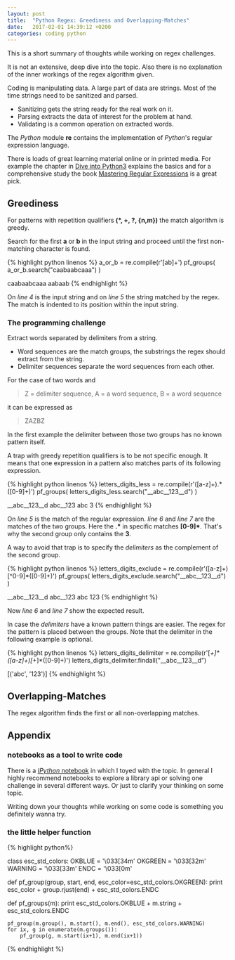```yaml
---
layout: post
title:  "Python Regex: Greediness and Overlapping-Matches"
date:   2017-02-01 14:39:12 +0200
categories: coding python
---
```



This is a short summary of thoughts while working on regex challenges.

It is not an extensive, deep dive into the topic.
Also there is no explanation of the inner workings of the regex algorithm given.


Coding is manipulating data. A large part of data are strings.
Most of the time strings need to be sanitized and parsed.

* Sanitizing gets the string ready for the real work on it.
* Parsing extracts the data of interest for the problem at hand.
* Validating is a common operation on extracted words.

The *Python* module **re** contains the implementation of *Python*'s regular expression language.

There is loads of great learning material online or in printed media.
For example the chapter in [Dive into Python3][dive-into-python3] explains the basics and for a comprehensive study the book [Mastering Regular Expressions][mastering-regular-expressions] is a great pick.


## Greediness

For patterns with repetition qualifiers __(*, +, ?, {n,m})__ the match algorithm is greedy.

Search for the first **a** or **b** in the input string and proceed until the first non-matching character is found.

{% highlight python linenos %}
a_or_b = re.compile(r'[ab]+')
pf_groups( a_or_b.search("caabaabcaaa") )

caabaabcaaa
 aabaab
{% endhighlight %}

On *line 4* is the input string and on *line 5* the string matched by the regex.
The match is indented to its position within the input string.


### The programming challenge

Extract words separated by delimiters from a string.

* Word sequences are the match groups, the substrings the regex should extract from the string.
* Delimiter sequences separate the word sequences from each other.

For the case of two words and

>    Z = delimiter sequence, 
>    A = a word sequence,
>    B = a word sequence

it can be expressed as

> ZAZBZ

In the first example the delimiter between those two groups has no known pattern itself.

A trap with greedy repetition qualifiers is to be not specific enough.
It means that one expression in a pattern also matches parts of its following expression.

{% highlight python linenos %}
letters_digits_less = re.compile(r'([a-z]+).*([0-9]+)')
pf_groups( letters_digits_less.search("__abc__123__d") )

__abc__123__d
  abc__123
  abc
         3
{% endhighlight %}

On *line 5* is the match of the regular expression.
*line 6* and *line 7* are the matches of the two groups.
Here the __.\*__ in specific matches __[0-9]*__.
That's why the second group only contains the **3**.

A way to avoid that trap is to specify the *delimiters* as the complement of the second group.

{% highlight python linenos %}
letters_digits_exclude = re.compile(r'([a-z]+)[^0-9]*([0-9]+)')
pf_groups( letters_digits_exclude.search("__abc__123__d") )

__abc__123__d
  abc__123
  abc
       123
{% endhighlight %}

Now *line 6* and *line 7* show the expected result.

In case the *delimiters* have a known pattern things are easier.
The regex for the pattern is placed between the groups.
Note that the delimiter in the following example is optional.

{% highlight python linenos %}
letters_digits_delimiter = re.compile(r'[_+]*([a-z]+)[_+]*([0-9]+)')
letters_digits_delimiter.findall("__abc__123__d")


[('abc', '123')]
{% endhighlight %}


## Overlapping-Matches

The regex algorithm finds the first or all non-overlapping matches.


## Appendix


### notebooks as a tool to write code

There is a [*IPython* notebook][python-notebook-regex-post] in which I toyed with the topic.
In general I highly recommend notebooks to explore a library api or solving one challenge in several different ways.
Or just to clarify your thinking on some topic.

Writing down your thoughts while working on some code is something you definitely wanna try.


### the little helper function
{% highlight python%}

class esc_std_colors:
    OKBLUE = '\033[34m'
    OKGREEN = '\033[32m'
    WARNING = '\033[33m'
    ENDC = '\033[0m'


def pf_group(group, start, end, esc_color=esc_std_colors.OKGREEN):
    print esc_color + group.rjust(end) + esc_std_colors.ENDC 
    
def pf_groups(m):
    print esc_std_colors.OKBLUE + m.string + esc_std_colors.ENDC

    pf_group(m.group(), m.start(), m.end(), esc_std_colors.WARNING)
    for ix, g in enumerate(m.groups()):
        pf_group(g, m.start(ix+1), m.end(ix+1))

{% endhighlight %}



[python-notebook-regex-post]: https://github.com/RawIron/scratch-python/blob/master/gotchas/regex-post.ipynb
[dive-into-python3]: http://www.diveintopython3.net/regular-expressions.html
[mastering-regular-expressions]: http://shop.oreilly.com/product/9781565922570.do